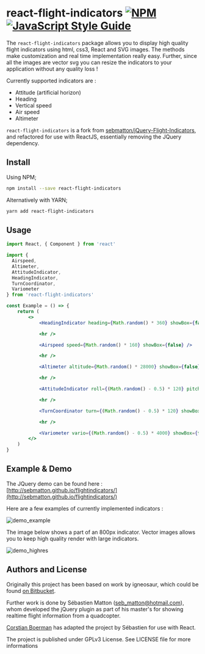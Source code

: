 react-flight-indicators [![NPM](https://img.shields.io/npm/v/react-flight-indicators.svg)](https://www.npmjs.com/package/react-flight-indicators) [![JavaScript Style Guide](https://img.shields.io/badge/code_style-standard-brightgreen.svg)](https://standardjs.com)
====

The `react-flight-indicators` package allows you to display high quality flight indicators using html, css3, React and SVG images. The methods make customization and real time implementation really easy. Further, since all the images are vector svg you can resize the indicators to your application without any quality loss ! 

Currently supported indicators are :

* Attitude (artificial horizon)
* Heading 
* Vertical speed
* Air speed
* Altimeter

`react-flight-indicators` is a fork from [sebmatton/jQuery-Flight-Indicators](https://github.com/sebmatton/jQuery-Flight-Indicators), and refactored for use with ReactJS, essentially removing the JQuery dependency.


## Install

Using NPM;

```bash
npm install --save react-flight-indicators
```

Alternatively with YARN;

```bash
yarn add react-flight-indicators
```

## Usage

```jsx
import React, { Component } from 'react'

import {
  Airspeed,
  Altimeter,
  AttitudeIndicator,
  HeadingIndicator,
  TurnCoordinator,
  Variometer
} from 'react-flight-indicators'

const Example = () => {
  	return (
	  	<>
			<HeadingIndicator heading={Math.random() * 360} showBox={false} />

			<hr />

			<Airspeed speed={Math.random() * 160} showBox={false} />

			<hr />

			<Altimeter altitude={Math.random() * 28000} showBox={false} />

			<hr />

			<AttitudeIndicator roll={(Math.random() - 0.5) * 120} pitch={(Math.random() - 0.5) * 40} showBox={false} />

			<hr />

			<TurnCoordinator turn={(Math.random() - 0.5) * 120} showBox={false} />

			<hr />

			<Variometer vario={(Math.random() - 0.5) * 4000} showBox={false} />
	  	</>
  	)
}
```


Example & Demo
-------------------

The JQuery demo can be found here : [http://sebmatton.github.io/flightindicators/](http://sebmatton.github.io/flightindicators/)

Here are a few examples of currently implemented indicators :

![demo_example](https://raw.githubusercontent.com/sebmatton/jQuery-Flight-Indicators/master/_examples_data/example.png "Indicator examples")

The image below shows a part of an 800px indicator. Vector images allows you to keep high quality render with large indicators.

![demo_highres](https://raw.githubusercontent.com/sebmatton/jQuery-Flight-Indicators/master/_examples_data/example_highres.png "High resolution indicator")


Authors and License
-----------

Originally this project has been based on work by igneosaur, which could be found [on Bitbucket](https://bitbucket.org/igneosaur/attitude-indicator).

Further work is done by Sébastien Matton (seb_matton@hotmail.com), whom developed the jQuery plugin as part of his master's for showing realtime flight information from a quadcopter.

[Corstian Boerman](https://corstianboerman.com) has adapted the project by Sébastien for use with React.

The project is published under GPLv3 License. See LICENSE file for more informations